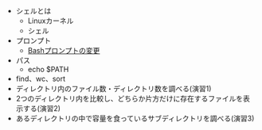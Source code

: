 - シェルとは
    - Linuxカーネル
    - シェル
- プロンプト
    - <a href="https://qiita.com/zaburo/items/9194cd9eb841dea897a0">Bashプロンプトの変更</a>
- パス
    - echo $PATH
- find、wc、sort
- ディレクトリ内のファイル数・ディレクトリ数を調べる(演習1)
- 2つのディレクトリ内を比較し、どちらか片方だけに存在するファイルを表示する(演習2)
- あるディレクトリの中で容量を食っているサブディレクトリを調べる(演習3)